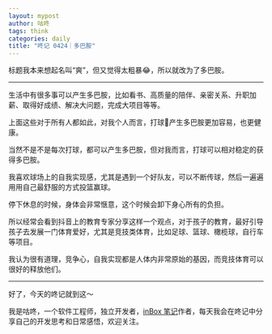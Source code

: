 ```yaml
---
layout: mypost
author: 咕咚
tags: think
categories: daily
title: "咚记 0424｜多巴胺"
---
```


标题我本来想起名叫“爽”，但又觉得太粗暴😂，所以就改为了多巴胺。

---

生活中有很多事可以产生多巴胺，比如看书、高质量的陪伴、亲密关系、升职加薪、取得好成绩、解决大问题，完成大项目等等。

上面这些对于所有人都如此，对我个人而言，打球🏀产生多巴胺更加容易，也更健康。

当然不是不是每次打球，都可以产生多巴胺，但对我而言，打球可以相对稳定的获得多巴胺。

我喜欢球场上的自我实现感，尤其是遇到一个好队友，可以不断传球，然后一遍遍用用自己最舒服的方式投篮赢球。

停下休息的时候，身体会非常惬意，这个时候会卸下身心所有的负担。

所以经常会看到抖音上的教育专家分享这样一个观点，对于孩子的教育，最好引导孩子去发展一门体育爱好，尤其是竞技类体育，比如足球、篮球、橄榄球，自行车等项目。

我认为很有道理，竞争心，自我实现都是人体内非常原始的基因，而竞技体育可以很好的释放他们。

---

好了，今天的咚记就到这～

我是咕咚，一个软件工程师，独立开发者，[inBox 笔记](https://mp.weixin.qq.com/s/l-EZl5MsXh-Y4uTbPAy80Q)作者，每天我会在咚记中分享自己的开发思考和日常感悟，欢迎关注。